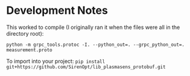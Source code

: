 # Development Notes

This worked to compile (I originally ran it when the files were all in the directory root):

`python -m grpc_tools.protoc -I. --python_out=. --grpc_python_out=. 
measurement.proto`

To import into your project:
`pip install git+https://github.com/SirenOpt/lib_plasmasens_protobuf.git`
